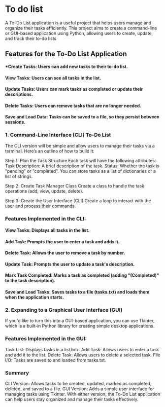 # To do list
A To-Do List application is a useful project that helps users manage and organize their tasks efficiently. This project aims to create a command-line or GUI-based application using Python, allowing users to create, update, and track their to-do lists

## Features for the To-Do List Application
#### *Create Tasks: Users can add new tasks to their to-do list.
#### View Tasks: Users can see all tasks in the list.
#### Update Tasks: Users can mark tasks as completed or update their descriptions.
#### Delete Tasks: Users can remove tasks that are no longer needed.
#### Save and Load Data: Tasks can be saved to a file, so they persist between sessions.
### 1. Command-Line Interface (CLI) To-Do List
The CLI version will be simple and allow users to manage their tasks via a terminal. Here’s an outline of how to build it:

Step 1: Plan the Task Structure
Each task will have the following attributes:
Task Description: A brief description of the task.
Status: Whether the task is "pending" or "completed".
You can store tasks as a list of dictionaries or a list of strings.

Step 2: Create Task Manager Class
Create a class to handle the task operations (add, view, update, delete).

Step 3: Create the User Interface (CLI)
Create a loop to interact with the user and process their commands.

### Features Implemented in the CLI:
#### View Tasks: Displays all tasks in the list.
#### Add Task: Prompts the user to enter a task and adds it.
#### Delete Task: Allows the user to remove a task by number.
#### Update Task: Prompts the user to update a task's description.
#### Mark Task Completed: Marks a task as completed (adding "(Completed)" to the task description).
#### Save and Load Tasks: Saves tasks to a file (tasks.txt) and loads them when the application starts.

### 2. Expanding to a Graphical User Interface (GUI)
If you'd like to turn this into a GUI-based application, you can use Tkinter, which is a built-in Python library for creating simple desktop applications.

### Features Implemented in the GUI:
Task List: Displays tasks in a list box.
Add Task: Allows users to enter a task and add it to the list.
Delete Task: Allows users to delete a selected task.
File I/O: Tasks are saved to and loaded from tasks.txt.

### Summary
CLI Version: Allows tasks to be created, updated, marked as completed, deleted, and saved to a file.
GUI Version: Adds a simple user interface for managing tasks using Tkinter.
With either version, the To-Do List application can help users stay organized and manage their tasks effectively.




